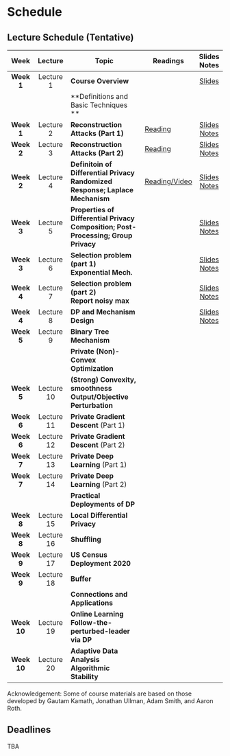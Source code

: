 # Schedule
## Lecture Schedule (Tentative)

Week  |Lecture   |Topic  |Readings  |Slides <br> Notes |
:------:|:-----:|-------------------------|----------|:------:
| **Week 1**  | Lecture 1  | **Course Overview**                                                                         |                                                              | [Slides](../slides/intro.pdf)                                              |
|             |            | **Definitions and Basic Techniques **                                                       |                                                              |                                                                            |
| **Week 1**  | Lecture 2  | **Reconstruction Attacks (Part 1)**                                                         | [Reading](https://queue.acm.org/detail.cfm?id=3295691)       | [Slides](../slides/lecture2.pdf) <br> [Notes](../notes/reconstruction.pdf) |
| **Week 2**  | Lecture 3  | **Reconstruction Attacks (Part 2)**                                                         | [Reading](https://differentialprivacy.org/diffix-attack/)    | [Slides](../slides/lecture3.pdf) <br> [Notes](../notes/reconstruction.pdf) |
| **Week 2**  | Lecture 4  | **Definitoin of Differential Privacy** <br> **Randomized Response; Laplace Mechanism**      | [Reading/Video](https://www.youtube.com/watch?v=FE9ko2wtyeQ) | [Slides](../slides/lecture4.pdf) <br> [Notes](../notes/lecture4.pdf)       |
| **Week 3**  | Lecture 5  | **Properties of Differential Privacy** <br> **Composition; Post-Processing; Group Privacy** |                                                              | [Slides](../slides/lecture5.pdf) <br> [Notes](../notes/lecture5.pdf)       |
| **Week 3**  | Lecture 6  | **Selection problem (part 1) <br> Exponential Mech.**                                       |                                                              | [Slides](../slides/lecture6.pdf) <br> [Notes](../notes/lecture6.pdf)       |
| **Week 4**  | Lecture 7  | **Selection problem (part 2) <br> Report noisy max**                                        |                                                              | [Slides](../slides/lecture7.pdf) <br> [Notes](../notes/lecture7.pdf)       |
| **Week 4**  | Lecture 8  | **DP and Mechanism Design**                                                                 |                                                              | [Slides](../slides/lecture8.pdf) <br> [Notes](../notes/lecture8.pdf)       |
| **Week 5**  | Lecture 9  | **Binary Tree Mechanism**                                                                   |                                                              |                                                                            |
|             |            | **Private (Non)-Convex Optimization**                                                       |                                                              |                                                                            |
| **Week 5**  | Lecture 10 | **(Strong) Convexity, smoothness** <br> **Output/Objective Perturbation**                   |                                                              |                                                                            |
| **Week 6**  | Lecture 11 | **Private Gradient Descent** (Part 1)                                                       |                                                              |                                                                            |
| **Week 6**  | Lecture 12 | **Private Gradient Descent** (Part 2)                                                       |                                                              |                                                                            |
| **Week 7**  | Lecture 13 | **Private Deep Learning** (Part 1)                                                          |                                                              |                                                                            |
| **Week 7**  | Lecture 14 | **Private Deep Learning** (Part 2)                                                          |                                                              |                                                                            |
|             |            | **Practical Deployments of DP**                                                             |                                                              |                                                                            |
| **Week 8**  | Lecture 15 | **Local Differential Privacy**                                                              |                                                              |                                                                            |
| **Week 8**  | Lecture 16 | **Shuffling**                                                                               |                                                              |                                                                            |
| **Week 9**  | Lecture 17 | **US Census Deployment 2020**                                                               |                                                              |                                                                            |
| **Week 9**  | Lecture 18 | **Buffer**                                                                                  |                                                              |                                                                            |
|             |            | **Connections and Applications**                                                            |                                                              |                                                                            |
| **Week 10** | Lecture 19 | **Online Learning** <br> **Follow-the-perturbed-leader via DP**                             |                                                              |                                                                            |
| **Week 10** | Lecture 20 | **Adaptive Data Analysis** <br> **Algorithmic Stability**                                   |                                                              |                                                                            |


Acknowledgement: Some of course materials are based on those developed
by Gautam Kamath, Jonathan Ullman, Adam Smith, and Aaron Roth.

## Deadlines
TBA
